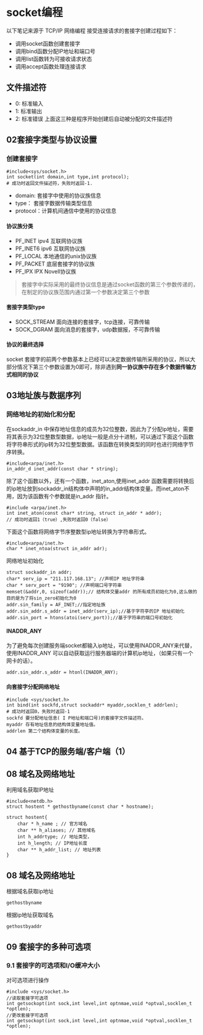 # socket编程
以下笔记来源于 TCP/IP 网络编程
接受连接请求的套接字创建过程如下：
- 调用socket函数创建套接字
- 调用bind函数分配IP地址和端口号
- 调用list函数转为可接收请求状态
- 调用accept函数处理连接请求
## 文件描述符
- 0: 标准输入
- 1: 标准输出
- 2: 标准错误
上面这三种是程序开始创建后自动被分配的文件描述符
## 02套接字类型与协议设置
### 创建套接字
```
#include<sys/socket.h>
int socket(int domain,int type,int protocol);
# 成功时返回文件描述符，失败时返回-1.
```
- domain: 套接字中使用的协议族信息
- type： 套接字数据传输类型信息
- protocol：计算机间通信中使用的协议信息
#### 协议族分类
- PF_INET   ipv4 互联网协议族
- PF_INET6  ipv6 互联网协议族
- PF_LOCAL  本地通信的unix协议族
- PF_PACKET 底层套接字的协议族
- PF_IPX    IPX Novell协议族
> 套接字中实际采用的最终协议信息是通过socket函数的第三个参数传递的，在制定的协议族范围内通过第一个参数决定第三个参数
#### 套接字类型type
- SOCK_STREAM 面向连接的套接字，tcp连接，可靠传输
- SOCK_DGRAM 面向消息的套接字，udp数据报，不可靠传输
#### 协议的最终选择
socket 套接字的前两个参数基本上已经可以决定数据传输所采用的协议，所以大部分情况下第三个参数设置为0即可，除非遇到**同一协议族中存在多个数据传输方式相同的协议**
## 03地址族与数据序列
### 网络地址的初始化和分配
在sockaddr_in 中保存地址信息的成员为32位整数，因此为了分配ip地址，需要将其表示为32位整数型数据，ip地址一般是点分十进制，可以通过下面这个函数将字符串形式的ip转为32位整型数据。该函数在转换类型的同时也进行网络字节序转换。
```
#include<arpa/inet.h>
in_addr_d inet_addr(const char * string);
```
除了这个函数以外，还有一个函数，inet_aton,使用inet_addr 函数需要将转换后的ip地址放到sockaddr_in结构体中声明的in_addr结构体变量。而inet_aton不用，因为该函数有个参数就是in_addr 指针。
```
#include <arpa/inet.h>
int inet_aton(const char* string, struct in_addr * addr);
// 成功时返回1（true）,失败时返回0（false）
```
下面这个函数将网络字节序整数型ip地址转换为字符串形式。
```
#include<arpa/inet.h>
char * inet_ntoa(struct in_addr adr);
```
网络地址初始化
```
struct sockaddr_in addr;
char* serv_ip = "211.117.168.13"; //声明IP 地址字符串
char * serv_port = "9190"; //声明端口号字符串
memset(&addr,0, sizeof(addr));// 结构体交量addr 的所有成员初始化为0,这么做的目的是为了将sin_zero初始化为0
addr.sin_family = AF_INET;//指定地址族
addr.sin_addr.s_addr = inet_addr(serv_ip);//基于字符亭的IP 地址初始化
addr.sin_port = htons(atoi(serv_port));//基于字符串的端口号初始化
```
#### INADDR_ANY
为了避免每次创建服务端socket都输入ip地址，可以使用INADDR_ANY来代替，使用INADDR_ANY 可以自动获取运行服务器端的计算机ip地址，（如果只有一个网卡的话）。
```
addr.sin_addr.s_addr = htonl(INADDR_ANY);
```
#### 向套接字分配网络地址
```
#include <sys/socket.h>
int bind(int sockfd,struct sockaddr* myaddr,socklen_t addrlen);
# 成功时返回0，失败时返回-1
sockfd 要分配地址信息( I P地址和端口号)的套接字文件描述符。
myaddr 存有地址信息的结构体变量地址值。
addrlen 第二个结构体变量的长度。
```
## 04 基于TCP的服务端/客户端（1）
## 08 域名及网络地址
利用域名获取IP地址
```
#include<netdb.h>
struct hostent * gethostbyname(const char * hostname);

struct hostent{
    char * h_name ; // 官方域名
    char ** h_aliases; // 其他域名
    int h_addrtype; // 地址类型，
    int h_length; // IP地址长度
    char ** h_addr_list; // 地址列表
}

```
## 08 域名及网络地址
根据域名获取ip地址
```
gethostbyname
```
根据ip地址获取域名
```
gethostbyaddr
```
## 09 套接字的多种可选项
### 9.1 套接字的可选项和I/O缓冲大小
对可选项进行操作
```
#include <sys/socket.h>
//读取套接字可选项
int getsockopt(int sock,int level,int optnmae,void *optval,socklen_t *optlen);
//更改套接字可选项
int getsockopt(int sock,int level,int optnmae,void *optval,socklen_t *optlen);
```